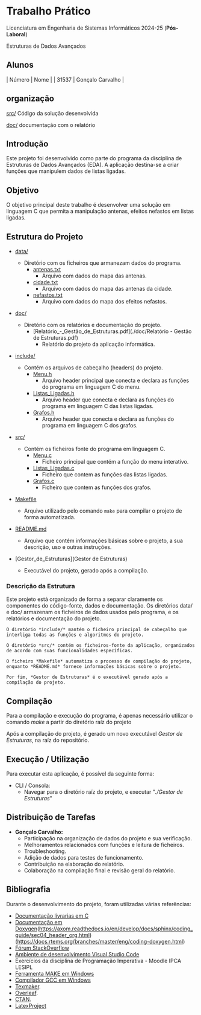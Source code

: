 # Trabalho Prático

Licenciatura em Engenharia de Sistemas Informáticos 2024-25 (**Pós-Laboral**)

Estruturas de Dados Avançados

## Alunos
| Número | Nome             |
| 31537  | Gonçalo Carvalho |

## organização

[src/](./src/)  Código da solução desenvolvida 

[doc/](./doc/)  documentação com o relatório

## Introdução
Este projeto foi desenvolvido como parte do programa da disciplina de Estruturas de Dados Avançados (EDA).
A aplicação destina-se a criar funções que manipulem dados de listas ligadas.

## Objetivo
O objetivo principal deste trabalho é desenvolver uma solução em linguagem C que permita a manipulação antenas, efeitos nefastos em listas ligadas.

## Estrutura do Projeto
-   [data/](./data)
    - Diretório com os ficheiros que armanezam dados do programa.
        -   [antenas.txt](./doc/antenas.txt)
            -   Arquivo com dados do mapa das antenas.
        -   [cidade.txt](./doc/cidade.txt)
            -   Arquivo com dados do mapa das antenas da cidade.
        -   [nefastos.txt](./doc/nefastos.txt)
            -   Arquivo com dados do mapa dos efeitos nefastos.

-   [doc/](./doc)
    - Diretório com os relatórios e documentação do projeto.
        -   [Relatório_-_Gestão_de_Estruturas.pdf](./doc/Relatório - Gestão de Estruturas.pdf)
            -   Relatório do projeto da aplicação informática.

-   [include/](./include)
    -   Contém os arquivos de cabeçalho (headers) do projeto.
        -   [Menu.h](./include/Menu.h)
            -   Arquivo header principal que conecta e declara as funções do programa em linguagem C do menu.
        -   [Listas_Ligadas.h](./include/Listas_Ligadas.h)
            -   Arquivo header que conecta e declara as funções do programa em linguagem C das listas ligadas.
        -   [Grafos.h](./include/Grafos.h)
            -   Arquivo header que conecta e declara as funções do programa em linguagem C dos grafos.

-   [src/](./src)
    -   Contém os ficheiros fonte do programa em linguagem C.
        -   [Menu.c](./src/Menu.c)
            -   Ficheiro principal que contém a função do menu interativo.
        -   [Listas_Ligadas.c](./src/Listas_Ligadas.c)
            -   Ficheiro que contem as funções das listas ligadas.
        -   [Grafos.c](./src/Grafos.c)
            -   Ficheiro que contem as funções dos grafos.

-   [Makefile](Makefile)
    -   Arquivo utilizado pelo comando `make` para compilar o projeto de forma automatizada.

-   [README.md](README.md)
    -   Arquivo que contém informações básicas sobre o projeto, a sua descrição, uso e outras instruções.

-   [Gestor_de_Estruturas](Gestor de Estruturas)
    -   Executável do projeto, gerado após a compilação.

### Descrição da Estrutura

Este projeto está organizado de forma a separar claramente os componentes do código-fonte, dados e documentação.
    Os diretórios data/ e doc/ armazenam os ficheiros de dados usados pelo programa, e os relatórios e documentação do projeto.

    O diretório *include/* mantém o ficheiro principal de cabeçalho que interliga todas as funções e algoritmos do projeto.

    O diretório *src/* contém os ficheiros-fonte da aplicação, organizados de acordo com suas funcionalidades específicas.

    O ficheiro *Makefile* automatiza o processo de compilação do projeto, enquanto *README.md* fornece informações básicas sobre o projeto.

    Por fim, *Gestor de Estruturas* é o executável gerado após a compilação do projeto.

## Compilação
Para a compilação e execução do programa, é apenas necessário utilizar o comando *make* a partir do diretório raíz do projeto

Após a compilação do projeto, é gerado um novo executável *Gestor de Estruturas*, na raíz do repositório.

## Execução / Utilização
Para executar esta aplicação, é possível da seguinte forma:
- CLI / Consola:
  - Navegar para o diretório raíz do projeto, e executar "*./Gestor de Estruturas*"

## Distribuição de Tarefas
- **Gonçalo Carvalho:**
    - Participação na organização de dados do projeto e sua verificação.
    - Melhoramentos relacionados com funções e leitura de ficheiros.
    - Troubleshooting.
    - Adição de dados para testes de funcionamento.
    - Contribuição na elaboração do relatório.
    - Colaboração na compilação final e revisão geral do relatório.

## Bibliografia
Durante o desenvolvimento do projeto, foram utilizadas várias referências:
- [Documentação livrarias em C](https://www.tutorialspoint.com/c_standard_library/index.htm)
- [Documentação em Doxygen](https://www.doxygen.nl/manual/docblocks.html)(https://axom.readthedocs.io/en/develop/docs/sphinx/coding_guide/sec04_header_org.html)(https://docs.rtems.org/branches/master/eng/coding-doxygen.html)
- [Fórum StackOverflow](https://stackoverflow.com)
- [Ambiente de desenvolvimento Visual Studio Code](https://code.visualstudio.com)
- Exercícios da disciplina de Programação Imperativa - Moodle IPCA LESIPL
- [Ferramenta MAKE em Windows](https://gnuwin32.sourceforge.net/packages/make.htm)
- [Compilador GCC em Windows](https://sourceforge.net/projects/mingw/files/)
- [Texmaker](https://www.xm1math.net/texmaker/).
- [Overleaf](https://www.overleaf.com/).
- [CTAN](https://ctan.org/).
- [LatexProject](https://www.latex-project.org/)
